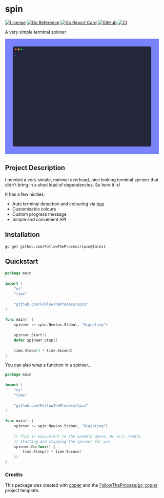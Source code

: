 # spin

[![License](https://img.shields.io/github/license/FollowTheProcess/spin)](https://github.com/FollowTheProcess/spin)
[![Go Reference](https://pkg.go.dev/badge/github.com/FollowTheProcess/spin.svg)](https://pkg.go.dev/github.com/FollowTheProcess/spin)
[![Go Report Card](https://goreportcard.com/badge/github.com/FollowTheProcess/spin)](https://goreportcard.com/report/github.com/FollowTheProcess/spin)
[![GitHub](https://img.shields.io/github/v/release/FollowTheProcess/spin?logo=github&sort=semver)](https://github.com/FollowTheProcess/spin)
[![CI](https://github.com/FollowTheProcess/spin/workflows/CI/badge.svg)](https://github.com/FollowTheProcess/spin/actions?query=workflow%3ACI)

A very simple terminal spinner

<p align="center">
<img src="https://github.com/FollowTheProcess/spin/raw/main/docs/img/demo.gif" alt="demo">
</p>

## Project Description

I needed a very simple, minimal overhead, nice looking terminal spinner that didn't bring in a shed load of dependencies. So here it is!

It has a few nicities:

- Auto terminal detection and colouring via [hue]
- Customisable colours
- Custom progress message
- Simple and convenient API

## Installation

```shell
go get github.com/FollowTheProcess/spin@latest
```

## Quickstart

```go
package main

import (
    "os"
    "time"
    
    "github.com/FollowTheProcess/spin"
)

func main() {
    spinner := spin.New(os.Stdout, "Digesting")

    spinner.Start()
    defer spinner.Stop()

    time.Sleep(2 * time.Second)
}
```

You can also wrap a function in a spinner...

```go
package main

import (
    "os"
    "time"
    
    "github.com/FollowTheProcess/spin"
)

func main() {
    spinner := spin.New(os.Stdout, "Digesting")

    // This is equivalent to the example above, Do will handle
    // starting and stopping the spinner for you
    spinner.Do(func() {
        time.Sleep(2 * time.Second)
    })
}
```

### Credits

This package was created with [copier] and the [FollowTheProcess/go_copier] project template.

[copier]: https://copier.readthedocs.io/en/stable/
[FollowTheProcess/go_copier]: https://github.com/FollowTheProcess/go_copier
[hue]: https://github.com/FollowTheProcess/hue

